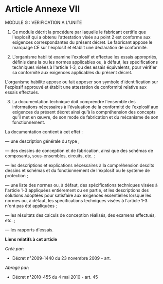 # Article Annexe VII

MODULE G : VERIFICATION A L'UNITE 

1. Ce module décrit la procédure par laquelle le fabricant certifie que l'explosif qui a obtenu l'attestation visée au point
2 est conforme aux exigences correspondantes du présent décret. Le fabricant appose le marquage CE sur l'explosif et établit
une déclaration de conformité.

2. L'organisme habilité examine l'explosif et effectue les essais appropriés, définis dans la ou les normes applicables ou, à
défaut, les spécifications techniques visées à l'article 1-3, ou des essais équivalents, pour vérifier sa conformité aux
exigences applicables du présent décret.

L'organisme habilité appose ou fait apposer son symbole d'identification sur l'explosif approuvé et établit une attestation
de conformité relative aux essais effectués.

3. La documentation technique doit comprendre l'ensemble des informations nécessaires à l'évaluation de la conformité de
l'explosif aux exigences du présent décret ainsi qu'à la compréhension des concepts qu'il met en œuvre, de son mode de
fabrication et du mécanisme de son fonctionnement.

La documentation contient à cet effet :

― une description générale du type ;

― des dessins de conception et de fabrication, ainsi que des schémas de composants, sous-ensembles, circuits, etc. ;

― les descriptions et explications nécessaires à la compréhension desdits dessins et schémas et du fonctionnement de
l'explosif ou le système de protection ;

― une liste des normes ou, à défaut, des spécifications techniques visées à l'article 1-3 appliquées entièrement ou en
partie, et les descriptions des solutions adoptées pour satisfaire aux exigences essentielles lorsque les normes ou, à
défaut, les spécifications techniques visées à l'article 1-3 n'ont pas été appliquées ;

― les résultats des calculs de conception réalisés, des examens effectués, etc. ;

― les rapports d'essais.

**Liens relatifs à cet article**

_Créé par_:

  - Décret n°2009-1440 du 23 novembre 2009 - art.

_Abrogé par_:

  - Décret n°2010-455 du 4 mai 2010 - art. 45
